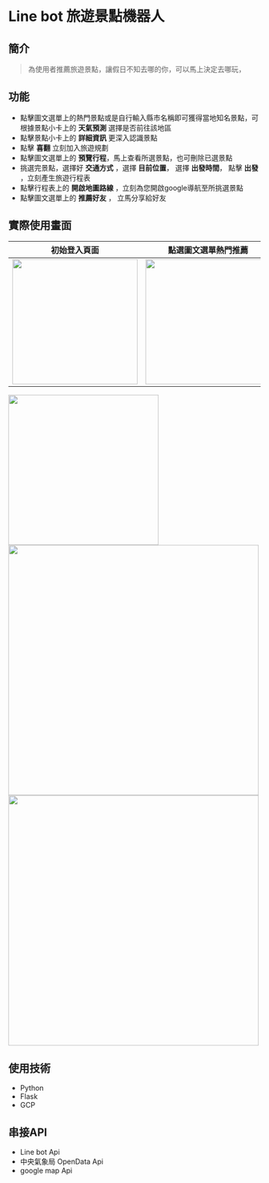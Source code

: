 # Line bot 旅遊景點機器人
## 簡介
>為使用者推薦旅遊景點，讓假日不知去哪的你，可以馬上決定去哪玩，
## 功能
* 點擊圖文選單上的熱門景點或是自行輸入縣市名稱即可獲得當地知名景點，可根據景點小卡上的 **天氣預測** 選擇是否前往該地區<br>
* 點擊景點小卡上的 **詳細資訊** 更深入認識景點
* 點擊 **喜翻** 立刻加入旅遊規劃
* 點擊圖文選單上的 **預覽行程**，馬上查看所選景點，也可刪除已選景點
* 挑選完景點，選擇好 **交通方式** ，選擇 **目前位置**， 選擇 **出發時間**， 點擊 **出發** ，立刻產生旅遊行程表
* 點擊行程表上的 **開啟地圖路線** ，立刻為您開啟google導航至所挑選景點
* 點擊圖文選單上的 **推薦好友** ， 立馬分享給好友
## 實際使用畫面
初始登入頁面 | 點選圖文選單熱門推薦 | 
---|---
<img src="https://i.imgur.com/nd1ZNOy.png" data-canonical-src="https://i.imgur.com/nd1ZNOy.png" width="250" /> | <img src="https://i.imgur.com/nd1ZNOy.png" data-canonical-src="https://i.imgur.com/nd1ZNOy.png" width="250" />|

<img src="image/whatsapp.gif" height="300em" />
<img src="https://s17.aconvert.com/convert/p3r68-cdx67/id2o4-9n8jb.gif" height="500em" /><img src="https://i.imgur.com/nd1ZNOy.png" height="500em" />

## 使用技術
* Python
* Flask
* GCP

## 串接API
* Line bot Api
* 中央氣象局 OpenData Api
* google map Api
